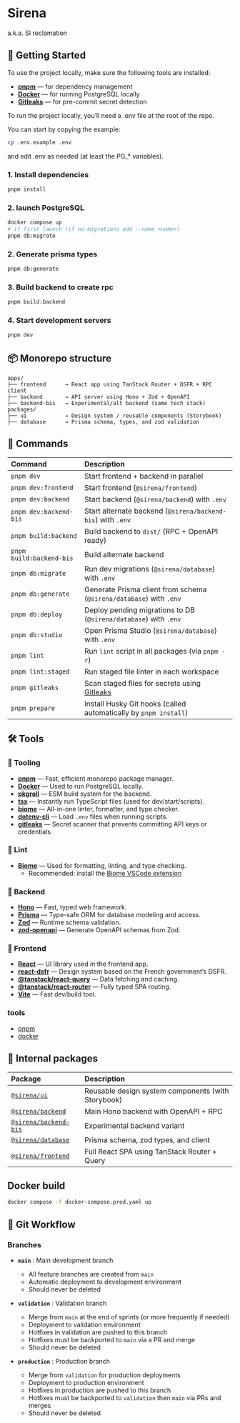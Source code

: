 # Sirena

a.k.a. SI reclamation

## 🚀 Getting Started

To use the project locally, make sure the following tools are installed:

- [**pnpm**](https://pnpm.io/installation) — for dependency management
- [**Docker**](https://www.docker.com/products/docker-desktop/) — for running PostgreSQL locally
- [**Gitleaks**](https://github.com/gitleaks/gitleaks/releases) — for pre-commit secret detection

To run the project locally, you’ll need a .env file at the root of the repo.

You can start by copying the example:

```bash
cp .env.example .env
```

and edit .env as needed (at least the PG_* variables).

### 1. Install dependencies

```bash
pnpm install
```

### 2. launch PostgreSQL

```bash
docker compose up
# if first launch (if no migrations add --name <name>)
pnpm db:migrate
```

### 2. Generate prisma types

```bash
pnpm db:generate
```

### 3. Build backend to create rpc

```bash
pnpm build:backend
```

### 4. Start development servers

```bash
pnpm dev
```

## 📦 Monorepo structure

```plaintext
apps/
├── frontend      → React app using TanStack Router + DSFR + RPC client
├── backend       → API server using Hono + Zod + OpenAPI
├── backend-bis   → Experimental/alt backend (same tech stack)
packages/
├── ui            → Design system / reusable components (Storybook)
├── database      → Prisma schema, types, and zod validation
```

## 🧪 Commands

| Command | Description |
|:--|:--|
| `pnpm dev` | Start frontend + backend in parallel |
| `pnpm dev:frontend` | Start frontend (`@sirena/frontend`) |
| `pnpm dev:backend` | Start backend (`@sirena/backend`) with `.env` |
| `pnpm dev:backend-bis` | Start alternate backend (`@sirena/backend-bis`) with `.env` |
| `pnpm build:backend` | Build backend to `dist/` (RPC + OpenAPI ready) |
| `pnpm build:backend-bis` | Build alternate backend |
| `pnpm db:migrate` | Run dev migrations (`@sirena/database`) with `.env` |
| `pnpm db:generate` | Generate Prisma client from schema (`@sirena/database`) with `.env` |
| `pnpm db:deploy` | Deploy pending migrations to DB (`@sirena/database`) with `.env` |
| `pnpm db:studio` | Open Prisma Studio (`@sirena/database`) with `.env` |
| `pnpm lint` | Run `lint` script in all packages (via `pnpm -r`) |
| `pnpm lint:staged` | Run staged file linter in each workspace |
| `pnpm gitleaks` | Scan staged files for secrets using [Gitleaks](https://github.com/gitleaks/gitleaks) |
| `pnpm prepare` | Install Husky Git hooks (called automatically by `pnpm install`) |

## 🛠️ Tools

### 🧰 Tooling

- **[pnpm](https://pnpm.io)** — Fast, efficient monorepo package manager.
- **[Docker](https://www.docker.com)** — Used to run PostgreSQL locally.
- **[pkgroll](https://github.com/unjs/pkgroll)** — ESM build system for the backend.
- **[tsx](https://github.com/esbuild-kit/tsx)** — Instantly run TypeScript files (used for dev/start/scripts).
- **[biome](https://biomejs.dev)** — All-in-one linter, formatter, and type checker.
- **[dotenv-cli](https://github.com/entropitor/dotenv-cli)** — Load `.env` files when running scripts.
- **[gitleaks](https://github.com/gitleaks/gitleaks)** — Secret scanner that prevents committing API keys or credentials.

### 🧹 Lint

- **[Biome](https://biomejs.dev)** — Used for formatting, linting, and type checking.
  - Recommended: install the [Biome VSCode extension](https://biomejs.dev/reference/vscode/)

### 🧠 Backend

- **[Hono](https://hono.dev)** — Fast, typed web framework.
- **[Prisma](https://prisma.io)** — Type-safe ORM for database modeling and access.
- **[Zod](https://github.com/colinhacks/zod)** — Runtime schema validation.
- **[zod-openapi](https://github.com/asteasolutions/zod-to-openapi)** — Generate OpenAPI schemas from Zod.

### 🎨 Frontend

- **[React](https://react.dev)** — UI library used in the frontend app.
- **[react-dsfr](https://react-dsfr.codegouv.studio/)** — Design system based on the French government’s DSFR.
- **[@tanstack/react-query](https://tanstack.com/query/latest)** — Data fetching and caching.
- **[@tanstack/react-router](https://tanstack.com/router)** — Fully typed SPA routing.
- **[Vite](https://vite.dev)** — Fast dev/build tool.

### tools

- [pnpm](https://pnpm.io)
- [docker](https://docker.io)

## 🔗 Internal packages

| Package | Description |
|:--|:--|
| [`@sirena/ui`](./packages/ui) | Reusable design system components (with Storybook) |
| [`@sirena/backend`](./apps/backend) | Main Hono backend with OpenAPI + RPC |
| [`@sirena/backend-bis`](./apps/backend-bis) | Experimental backend variant |
| [`@sirena/database`](./packages/database) | Prisma schema, zod types, and client |
| [`@sirena/frontend`](./apps/frontend) | Full React SPA using TanStack Router + Query |

## Docker build

```bash
docker compose -f docker-compose.prod.yaml up
```

## 🔄 Git Workflow

### Branches

- **`main`** : Main development branch
  - All feature branches are created from `main`
  - Automatic deployment to development environment
  - Should never be deleted

- **`validation`** : Validation branch
  - Merge from `main` at the end of sprints (or more frequently if needed)
  - Deployment to validation environment
  - Hotfixes in validation are pushed to this branch
  - Hotfixes must be backported to `main` via a PR and merge
  - Should never be deleted

- **`production`** : Production branch
  - Merge from `validation` for production deployments
  - Deployment to production environment
  - Hotfixes in production are pushed to this branch
  - Hotfixes must be backported to `validation` then `main` via PRs and merges
  - Should never be deleted

